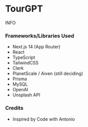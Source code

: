 # TourGPT

INFO

### Frameworks/Libraries Used

- Next.js 14 (App Router)
- React
- TypeScript
- TailwindCSS
- Clerk
- PlanetScale / Aiven (still deciding)
- Prisma
- MySQL
- OpenAI
- Unsplash API

### Credits

- Inspired by Code with Antonio

